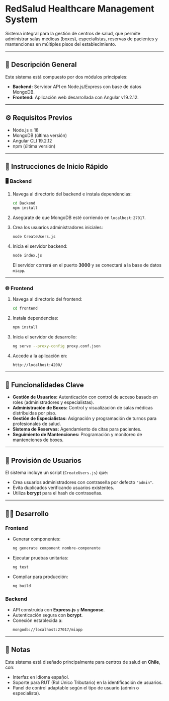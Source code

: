 # RedSalud Healthcare Management System

Sistema integral para la gestión de centros de salud, que permite administrar salas médicas (boxes), especialistas, reservas de pacientes y mantenciones en múltiples pisos del establecimiento.

---

## 🧩 Descripción General

Este sistema está compuesto por dos módulos principales:

- **Backend:** Servidor API en Node.js/Express con base de datos MongoDB.
- **Frontend:** Aplicación web desarrollada con Angular v19.2.12.

---

## ⚙️ Requisitos Previos

- Node.js ≥ 18
- MongoDB (última versión)
- Angular CLI 19.2.12
- npm (última versión)

---

## 🚀 Instrucciones de Inicio Rápido

### 🖥️ Backend

1. Navega al directorio del backend e instala dependencias:
   ```bash
   cd Backend
   npm install
   ```

2. Asegúrate de que MongoDB esté corriendo en `localhost:27017`.

3. Crea los usuarios administradores iniciales:
   ```bash
   node CreateUsers.js
   ```

4. Inicia el servidor backend:
   ```bash
   node index.js
   ```
   El servidor correrá en el puerto **3000** y se conectará a la base de datos `miapp`.

---

### 🌐 Frontend

1. Navega al directorio del frontend:
   ```bash
   cd frontend
   ```

2. Instala dependencias:
   ```bash
   npm install
   ```

3. Inicia el servidor de desarrollo:
   ```bash
   ng serve --proxy-config proxy.conf.json
   ```

4. Accede a la aplicación en:
   ```
   http://localhost:4200/
   ```

---

## 🧠 Funcionalidades Clave

- **Gestión de Usuarios:** Autenticación con control de acceso basado en roles (administradores y especialistas).
- **Administración de Boxes:** Control y visualización de salas médicas distribuidas por piso.
- **Gestión de Especialistas:** Asignación y programación de turnos para profesionales de salud.
- **Sistema de Reservas:** Agendamiento de citas para pacientes.
- **Seguimiento de Mantenciones:** Programación y monitoreo de mantenciones de boxes.

---

## 👥 Provisión de Usuarios

El sistema incluye un script (`CreateUsers.js`) que:

- Crea usuarios administradores con contraseña por defecto `"admin"`.
- Evita duplicados verificando usuarios existentes.
- Utiliza **bcrypt** para el hash de contraseñas.

---

## 👨‍💻 Desarrollo

### Frontend

- Generar componentes:  
  ```bash
  ng generate component nombre-componente
  ```

- Ejecutar pruebas unitarias:  
  ```bash
  ng test
  ```

- Compilar para producción:  
  ```bash
  ng build
  ```

### Backend

- API construida con **Express.js** y **Mongoose**.
- Autenticación segura con **bcrypt**.
- Conexión establecida a:  
  ```
  mongodb://localhost:27017/miapp
  ```

---

## 📝 Notas

Este sistema está diseñado principalmente para centros de salud en **Chile**, con:

- Interfaz en idioma español.
- Soporte para RUT (Rol Único Tributario) en la identificación de usuarios.
- Panel de control adaptable según el tipo de usuario (admin o especialista).
